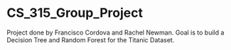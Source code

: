 # CS_315_Group_Project
Project done by Francisco Cordova and Rachel Newman. Goal is to build a Decision Tree and Random Forest for the Titanic Dataset. 
